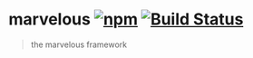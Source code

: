 # marvelous [![npm](https://img.shields.io/npm/v/marvelous.svg)](https://npmjs.com/marvelous) [![Build Status](https://travis-ci.org/marvelousjs/marvelous.svg?branch=master)](https://travis-ci.org/marvelousjs/marvelous)

> the marvelous framework
